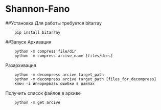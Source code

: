 # Shannon-Fano


##Установка
Для работы требуется bitarray
```
    pip install bitarray
```

##Запуск
Архивация
```
    python -m compress file/dir
    python -m compress arcive_name [files/dirs]
```

Разархивация
```
    python -m decompress arcive target_path
    python -m decompress arcive target_path [files_for_decompress]
    ключ -i игнорирвать ошибки в файлах
```

Получить список файлов в архиве
```
    python -m get arcive
```